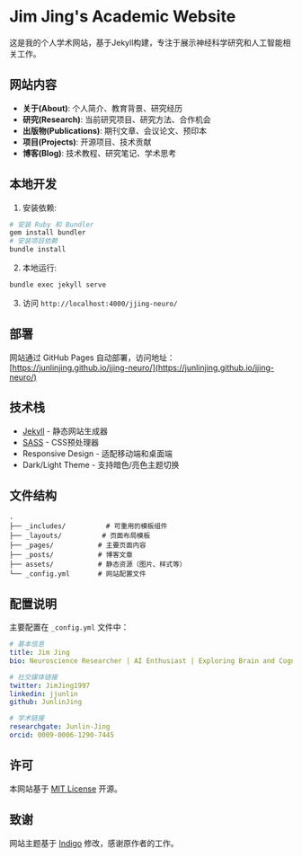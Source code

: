 # Jim Jing's Academic Website

这是我的个人学术网站，基于Jekyll构建，专注于展示神经科学研究和人工智能相关工作。

## 网站内容

- **关于(About)**: 个人简介、教育背景、研究经历
- **研究(Research)**: 当前研究项目、研究方法、合作机会
- **出版物(Publications)**: 期刊文章、会议论文、预印本
- **项目(Projects)**: 开源项目、技术贡献
- **博客(Blog)**: 技术教程、研究笔记、学术思考

## 本地开发

1. 安装依赖:
```bash
# 安装 Ruby 和 Bundler
gem install bundler
# 安装项目依赖
bundle install
```

2. 本地运行:
```bash
bundle exec jekyll serve
```

3. 访问 `http://localhost:4000/jjing-neuro/`

## 部署

网站通过 GitHub Pages 自动部署，访问地址：[https://junlinjing.github.io/jjing-neuro/](https://junlinjing.github.io/jjing-neuro/)

## 技术栈

- [Jekyll](https://jekyllrb.com/) - 静态网站生成器
- [SASS](https://sass-lang.com/) - CSS预处理器
- Responsive Design - 适配移动端和桌面端
- Dark/Light Theme - 支持暗色/亮色主题切换

## 文件结构

```
.
├── _includes/          # 可重用的模板组件
├── _layouts/          # 页面布局模板
├── _pages/           # 主要页面内容
├── _posts/           # 博客文章
├── assets/           # 静态资源（图片、样式等）
└── _config.yml       # 网站配置文件
```

## 配置说明

主要配置在 `_config.yml` 文件中：

```yaml
# 基本信息
title: Jim Jing
bio: Neuroscience Researcher | AI Enthusiast | Exploring Brain and Cognition

# 社交媒体链接
twitter: JimJing1997
linkedin: jjunlin
github: JunlinJing

# 学术链接
researchgate: Junlin-Jing
orcid: 0009-0006-1290-7445
```

## 许可

本网站基于 [MIT License](LICENSE) 开源。

## 致谢

网站主题基于 [Indigo](https://github.com/sergiokopplin/indigo) 修改，感谢原作者的工作。
